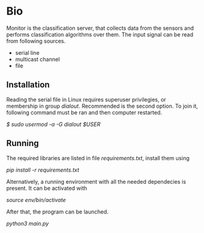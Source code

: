 # Bio #

Monitor is the classification server, that collects data from the sensors and performs
classification algorithms over them. The input signal can be read from following sources.

* serial line
* multicast channel
* file

## Installation ##

Reading the serial file in Linux requires superuser privilegies, or membership in group *dialout*.
Recommended is the second option. To join it, following command must be ran and then computer restarted.

*$ sudo usermod -a -G dialout $USER*

## Running ##

The required libraries are listed in file *requirements.txt*, install them using

*pip install -r requirements.txt*

Alternatively, a running environment with all the needed dependecies is present.
It can be activated with

*source env/bin/activate*

After that, the program can be launched.

*python3 main.py*
